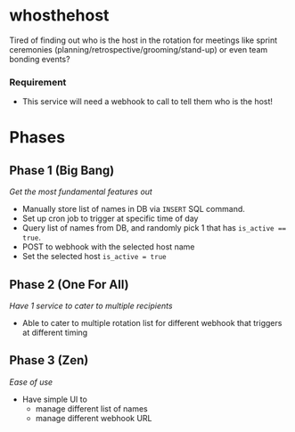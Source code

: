 # whosthehost
Tired of finding out who is the host in the rotation for meetings like sprint ceremonies (planning/retrospective/grooming/stand-up) or even team bonding events?

### Requirement
- This service will need a webhook to call to tell them who is the host!

# Phases
## Phase 1 (Big Bang)
_Get the most fundamental features out_
- Manually store list of names in DB via `INSERT` SQL command.
- Set up cron job to trigger at specific time of day
- Query list of names from DB, and randomly pick 1 that has `is_active == true`.
- POST to webhook with the selected host name
- Set the selected host `is_active = true`

## Phase 2 (One For All)
_Have 1 service to cater to multiple recipients_
- Able to cater to multiple rotation list for different webhook that triggers at different timing

## Phase 3 (Zen)
_Ease of use_
- Have simple UI to
  - manage different list of names
  - manage different webhook URL
